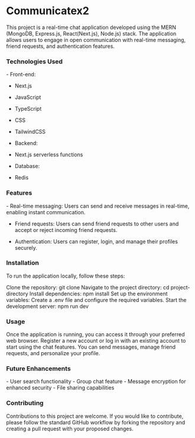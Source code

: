 <h1>Communicatex2</h1>
This project is a real-time chat application developed using the MERN (MongoDB, Express.js, React(Next.js), Node.js) stack. The application allows users to engage in open communication with real-time messaging, friend requests, and authentication features.

<h3>Technologies Used</h3>
- Front-end:

 - Next.js
 - JavaScript
 - TypeScript
 - CSS
 - TailwindCSS
 
- Backend:

 - Next.js serverless functions

- Database:

 - Redis
 
<h3>Features</h3>
- Real-time messaging: Users can send and receive messages in real-time, enabling instant communication.

- Friend requests: Users can send friend requests to other users and accept or reject incoming friend requests.

- Authentication: Users can register, login, and manage their profiles securely.

<h3>Installation</h3>
To run the application locally, follow these steps:

Clone the repository: git clone <repository-url>
Navigate to the project directory: cd project-directory
Install dependencies: npm install
Set up the environment variables: Create a .env file and configure the required variables.
Start the development server: npm run dev

<h3>Usage</h3>
Once the application is running, you can access it through your preferred web browser. Register a new account or log in with an existing account to start using the chat features. You can send messages, manage friend requests, and personalize your profile.

<h3>Future Enhancements</h3>
- User search functionality
- Group chat feature
- Message encryption for enhanced security
- File sharing capabilities

 <h3>Contributing</h3>
Contributions to this project are welcome. If you would like to contribute, please follow the standard GitHub workflow by forking the repository and creating a pull request with your proposed changes.
